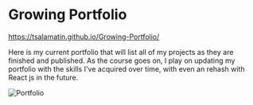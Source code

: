 # Growing Portfolio

https://tsalamatin.github.io/Growing-Portfolio/

Here is my current portfolio that will list all of my projects as they are finished and published. As the course goes on, I play on updating my portfolio with the skills I've acquired over time, with even an rehash with React js in the future.

![Portfolio](https://user-images.githubusercontent.com/128180862/236632014-c430d5cb-1660-416c-ad83-b51e0baa37c2.png)






